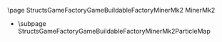 \page StructsGameFactoryGameBuildableFactoryMinerMk2 MinerMk2
- \subpage StructsGameFactoryGameBuildableFactoryMinerMk2ParticleMap
